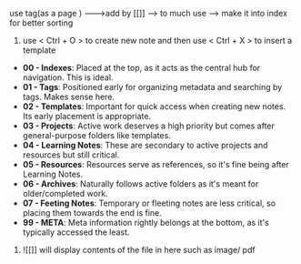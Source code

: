 use tag(as a page ) --->add by [[]] --> to much use --> make it into index for better sorting

1. use < Ctrl + O > to create new note and then use < Ctrl + X > to insert a template 

- **00 - Indexes**: Placed at the top, as it acts as the central hub for navigation. This is ideal.
- **01 - Tags**: Positioned early for organizing metadata and searching by tags. Makes sense here.
- **02 - Templates**: Important for quick access when creating new notes. Its early placement is appropriate.
- **03 - Projects**: Active work deserves a high priority but comes after general-purpose folders like templates.
- **04 - Learning Notes**: These are secondary to active projects and resources but still critical.
- **05 - Resources**: Resources serve as references, so it's fine being after Learning Notes.
- **06 - Archives**: Naturally follows active folders as it's meant for older/completed work.
- **07 - Feeting Notes**: Temporary or fleeting notes are less critical, so placing them towards the end is fine.
- **99 - META**: Meta information rightly belongs at the bottom, as it's typically accessed the least.


1. ![[]] will display contents of the file in here such as image/ pdf
